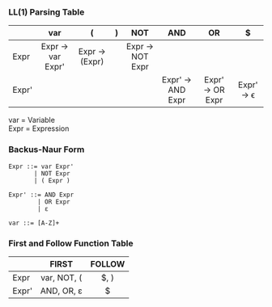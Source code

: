 ### LL(1) Parsing Table

|       |        var       |       (       | ) |       NOT       |        AND       |        OR       |     $     |
|-------|:-----------------:|:-------------:|:-:|:---------------:|:----------------:|:---------------:|:---------:|
|  Expr | Expr → var Expr' | Expr → (Expr) |   | Expr → NOT Expr |                  |                 |           |
| Expr' |                   |               |   |                 | Expr' → AND Expr | Expr' → OR Expr | Expr' → ϵ |

var = Variable \
Expr = Expression

### Backus-Naur Form
```
Expr ::= var Expr'
       | NOT Expr
       | ( Expr )
		
Expr' ::= AND Expr
        | OR Expr
        | ε

var ::= [A-Z]+
```

### First and Follow Function Table
|       |     FIRST    | FOLLOW |
|-------|:------------:|:------:|
|  Expr | var, NOT, ( |  $, )  |
| Expr' | AND, OR, ε   | $      |
